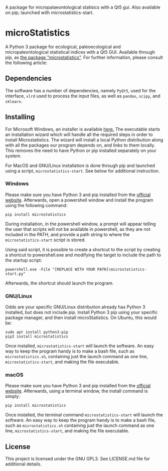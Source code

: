 A package for micropalaeontological statisics with a Qt5 gui. Also available on pip; launched with microstatistics-start.

# microStatistics

A Python 3 package for ecological, paleoecological and micropaleontological statistical indices with a Qt5 GUI. Available through pip, as [the package "microstatistics"](https://pypi.org/project/microstatistics/). For further information, please consult the following article:

## Dependencies

The software has a number of dependencies, namely `PyQt5`, used for the interface, `xlrd` used to process the input files, as well as `pandas`, `scipy`, and `sklearn`.

## Installing

For Microsoft Windows, an installer is available [here.](https://github.com/GeluOltean/microstatistics/blob/major_refactor/installers/microstatistics_installer.exe) The executable starts an installation wizard which will handle all the required steps in order to install Microstatistics. The wizard will install a local Python distribution along with all the packages our program depends on, and links to them locally. This removes the need to have Python or pip installed separately on your system. 

For MacOS and GNU/Linux installation is done through pip and launched using a script, `microstatistics-start`. See below for additional instruction. 

### Windows

Please make sure you have Python 3 and pip installed from the [official website](https://www.python.org/downloads/windows/). Afterwards, open a powershell window and install the program using the following command:

```
pip install microstatistics
```

During installation, in the powershell window, a prompt will appear telling the user that scripts will not be available in powershell, as they are not included in the PATH, and provide a path string to where the `microstatistics-start` script is stored.

Using said script, it is possible to create a shortcut to the script by creating a shortcut to powershell.exe and modifying the target to include the path to the startup script:

```
powershell.exe -File "[REPLACE WITH YOUR PATH]\microstatistics-start.py"
```

Afterwards, the shortcut should launch the program.

### GNU/Linux

Odds are your specific GNU/Linux distribution already has Python 3 installed, but does not include pip. Install Python 3 pip using your specific package manager, and then install microStatistics. On Ubuntu, this would be:

```
sudo apt install python3-pip
pip3 install microstatistics
```

Once installed, `microstatistics-start` will launch the software. An easy way to keep the program handy is to make a bash file, such as `microstatistics.sh`, containing just the launch command as one line, `microstatistics-start`, and making the file executable.


### macOS

Please make sure you have Python 3  and pip installed from the [official website](https://www.python.org/downloads/mac-osx/). Afterwards, using a terminal window, the install command is simply:

```
pip install microstatistics
```

Once installed, the terminal command `microstatistics-start` will launch the software. An easy way to keep the program handy is to make a bash file, such as `microstatistics.sh` containing just the launch command as one line, `microstatistics-start`, and making the file executable.

## License

This project is licensed under the GNU GPL3. See LICENSE.md file for additional details.
